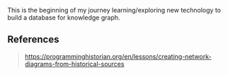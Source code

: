 This is the beginning of my journey learning/exploring new technology to build a database for knowledge graph.

## References
> https://programminghistorian.org/en/lessons/creating-network-diagrams-from-historical-sources
